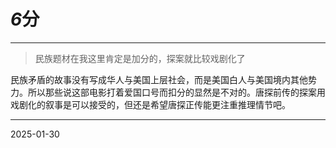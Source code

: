 # ***6*****分**

---

> 民族题材在我这里肯定是加分的，探案就比较戏剧化了

民族矛盾的故事没有写成华人与美国上层社会，而是美国白人与美国境内其他势力。所以那些说这部电影打着爱国口号而扣分的显然是不对的。唐探前传的探案用戏剧化的叙事是可以接受的，但还是希望唐探正传能更注重推理情节吧。

---

2025-01-30